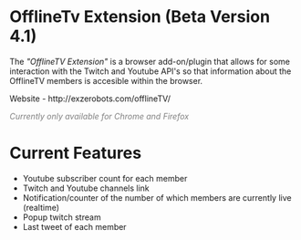 # OfflineTv Extension (Beta Version 4.1)
<p> The <i>"OfflineTV Extension"</i> is a browser add-on/plugin that allows for some interaction with the Twitch and Youtube API's so that information about the OfflineTV members is accesible within the browser.</p>
<p> Website - http://exzerobots.com/offlineTV/ </p>
<p> <i> <font color="grey"> Currently only available for Chrome and Firefox </font> </i> </p>

# Current Features
<ul>
  <li> Youtube subscriber count for each member </li>
  <li> Twitch and Youtube channels link </li>
  <li> Notification/counter of the number of which members are currently live (realtime) </li>
  <li> Popup twitch stream </li>
  <li> Last tweet of each member </li>
</ul>

